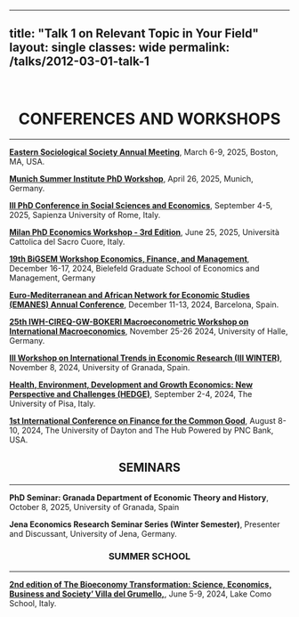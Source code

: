 
---
title: "Talk 1 on Relevant Topic in Your Field"
layout: single
classes: wide
permalink: /talks/2012-03-01-talk-1
---

<br/> 



# <center> CONFERENCES AND WORKSHOPS </center>
- - -

**[Eastern Sociological Society Annual Meeting](https://www.essnet.org/annual-conference)**, March 6-9, 2025, Boston, MA, USA. <br/>

**[Munich Summer Institute PhD Workshop](https://www.munich-summer-institute.org/msi-ph-d-workshop)**, April 26, 2025, Munich, Germany.  <br/>

**[III PhD Conference in Social Sciences and Economics](https://sites.google.com/uniroma1.it/sapienzaphdconference/call-for-applications-2025?authuser=0)**, September 4-5, 2025, Sapienza University of Rome, Italy.   <br/>

**[Milan PhD Economics Workshop - 3rd Edition](https://sites.google.com/view/milanphdeconworkshop/home)**, June 25, 2025, Università Cattolica del Sacro Cuore, Italy.   <br/>

**[19th BiGSEM Workshop Economics, Finance, and Management](https://www.uni-bielefeld.de/fakultaeten/wirtschaftswissenschaften/einrichtungen/bigsem/bigsem-doctoral-workshop/previous-bigsem-doctoral/)**, December 16-17, 2024, Bielefeld Graduate School of Economics and Management, Germany  <br/>

**[Euro-Mediterranean and African Network for Economic Studies (EMANES) Annual Conference](https://conference2024.emnes.org/programme/#1702356891788-29c57554-bb37)**, December 11-13, 2024, Barcelona, Spain.  <br/>

**[25th IWH-CIREQ-GW-BOKERI Macroeconometric Workshop on International Macroeconomics](https://masteres.ugr.es/economics/docencia/plan-estudios/detallado)**,   November 25-26 2024,  University of Halle, Germany.   <br/>

**[III Workshop on International Trends in Economic Research (III WINTER)](https://masteres.ugr.es/economics/docencia/plan-estudios/detallado)**,  November 8, 2024,  University of Granada, Spain.   <br/>

**[Health, Environment, Development and Growth Economics: New Perspective and Challenges (HEDGE)](https://sites.google.com/view/hedge-2024)**,   September 2-4, 2024, The University of Pisa, Italy.  <br/>

**[1st International Conference on Finance for the Common Good](https://www.iwh-halle.de/en/about-the-iwh/events/detail/25th-iwh-cireq-gw-bokeri-macroeconometric-workshop-international-macroeconomics)**, August 8-10, 2024, The University of Dayton and The Hub Powered by PNC Bank, USA.   <br/>


## <center> SEMINARS </center>
- - -

**PhD Seminar: Granada Department of Economic Theory and History**, October 8, 2025, University of Granada, Spain  <br/>

**Jena Economics Research Seminar Series (Winter Semester)**, Presenter and Discussant, University of Jena, Germany.  <br/>



### <center> SUMMER SCHOOL </center>
- - - 

**[2nd edition of The Bioeconomy Transformation: Science, Economics, Business and Society’ Villa del Grumello,](https://lakecomoschool.org/wp-content/uploads/2023/11/BTSE.pdf)**,   June 5-9, 2024, Lake Como School, Italy.  <br/>

